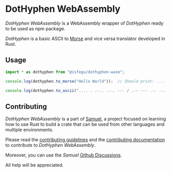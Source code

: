 # DotHyphen WebAssembly

_DotHyphen WebAssembly_ is a WebAssembly wrapper of _DotHyphen_ ready to be used as npm package.

_DotHyphen_ is a basic ASCII to [Morse](https://en.wikipedia.org/wiki/Morse_code) and vice versa translator developed in Rust.

## Usage

```javascript
import * as dothyphen from "@isfegu/dothyphen-wasm";

console.log(dothyphen.to_morse("Hello World"));  // Should print: .... . .-.. .-.. --- / .-- --- .-. .-.. -..

console.log(dothyphen.to_ascii(".... . .-.. .-.. --- / .-- --- .-. .-.. -.."));  // Should print: hello world
```

## Contributing

_DotHyphen WebAssembly_ is a part of [Samuel](https://github.com/isfegu/samuel), a project focused on learning how to use Rust to build a crate that can be used from other languages and multiple environments.

Please read the [contributing guidelines](https://github.com/isfegu/samuel#contributing) and the [contributing documentation](./CONTRIBUTING.md) to contribute to _DotHyphen WebAssembly_.

Moreover, you can use the _Samuel_ [Github Discussions](https://github.com/isfegu/samuel/discussions).

All help will be appreciated.
